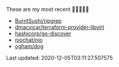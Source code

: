 These are my most recent 🌟🌟🌟🌟🌟

* [BurntSushi/ripgrep](https://github.com/BurntSushi/ripgrep)
* [dmacvicar/terraform-provider-libvirt](https://github.com/dmacvicar/terraform-provider-libvirt)
* [hashicorp/go-discover](https://github.com/hashicorp/go-discover)
* [niochat/nio](https://github.com/niochat/nio)
* [ogham/dog](https://github.com/ogham/dog)

Last updated: 2020-12-05T03:11:27.507575
